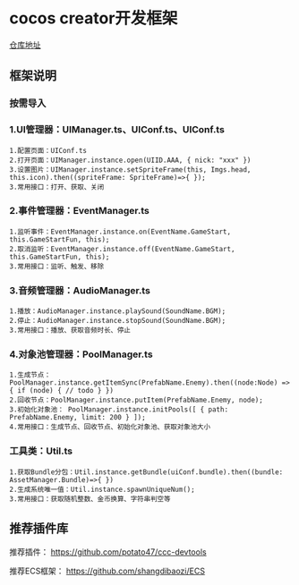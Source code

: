 # cocos creator开发框架

<a href="https://github.com/laixiao/cocos_devframe" title="cocos creator开发框架">仓库地址</a>

## 框架说明

### 按需导入

### 1.UI管理器：UIManager.ts、UIConf.ts、UIConf.ts
    1.配置页面：UIConf.ts
    2.打开页面：UIManager.instance.open(UIID.AAA, { nick: "xxx" })
    3.设置图片：UIManager.instance.setSpriteFrame(this, Imgs.head, this.icon).then((spriteFrame: SpriteFrame)=>{ });
    3.常用接口：打开、获取、关闭


### 2.事件管理器：EventManager.ts 
    1.监听事件：EventManager.instance.on(EventName.GameStart, this.GameStartFun, this);
    2.取消监听：EventManager.instance.off(EventName.GameStart, this.GameStartFun, this);
    3.常用接口：监听、触发、移除

### 3.音频管理器：AudioManager.ts
    1.播放：AudioManager.instance.playSound(SoundName.BGM);
    2.停止：AudioManager.instance.stopSound(SoundName.BGM);
    3.常用接口：播放、获取音频时长、停止

### 4.对象池管理器：PoolManager.ts
    1.生成节点：PoolManager.instance.getItemSync(PrefabName.Enemy).then((node:Node) => { if (node) { // todo } })
    2.回收节点：PoolManager.instance.putItem(PrefabName.Enemy, node);
    3.初始化对象池： PoolManager.instance.initPools([ { path: PrefabName.Enemy, limit: 200 } ]);
    4.常用接口：生成节点、回收节点、初始化对象池、获取对象池大小



### 工具类：Util.ts
    1.获取Bundle分包：Util.instance.getBundle(uiConf.bundle).then((bundle: AssetManager.Bundle)=>{ })
    2.生成系统唯一值：Util.instance.spawnUniqueNum();
    3.常用接口：获取随机整数、金币换算、字符串判空等



## 推荐插件库

推荐插件：
https://github.com/potato47/ccc-devtools

推荐ECS框架：
https://github.com/shangdibaozi/ECS